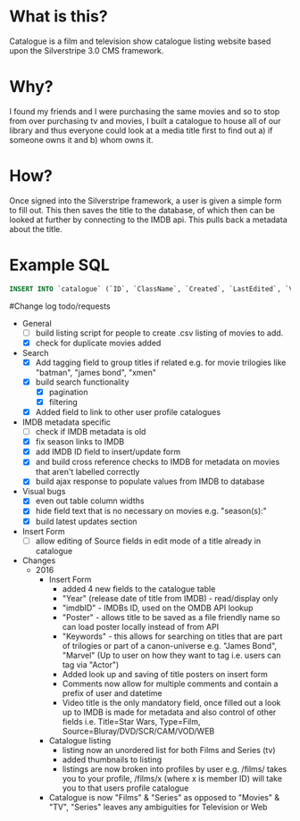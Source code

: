 # What is this?
Catalogue is a film and television show catalogue listing website based upon the Silverstripe 3.0 CMS framework.

# Why?
I found my friends and I were purchasing the same movies and so to stop from over purchasing tv and movies, I built a catalogue to house all of our library and thus everyone could look at a media title first to find out a) if someone owns it and b) whom owns it.

# How?
Once signed into the Silverstripe framework, a user is given a simple form to fill out. This then saves the title to the database, of which then can be looked at further by connecting to the IMDB api. This pulls back a metadata about the title.

# Example SQL

```sql
INSERT INTO `catalogue` (`ID`, `ClassName`, `Created`, `LastEdited`, `Video_title`, `Video_type`, `Genre`, `Seasons`, `Status`, `Source`, `Quality`, `Owner`, `Comments`, `Wanted_by`, `Last_updated`) VALUES (1, 'Catalogue', '2014-03-18 22:03:08', '2014-03-18 22:03:08', 'Breaking Bad', 'TV', 'Drama | Crime', 'Season 1 | Season 2 | Season 3 | Season 4 | Season 5', 'Downloaded', 'HDTV', '720p', '1', 'later seasons HDTV 720p', NULL, '2014-03-18 22:03:08', 'Drugs , Bryan Cranston', `breakingBad.jpg`, 'tt0903747', '2008-2013';
```

#Change log todo/requests
  - General
	  - [ ] build listing script for people to create .csv listing of movies to add.
	  - [x]  check for duplicate movies added
  - Search
      - [x] Add tagging field to group titles if related e.g. for movie trilogies like "batman", "james bond", "xmen"
      - [x] build search functionality
        - [x]  pagination
        - [x]  filtering
	  - [x] Added field to link to other user profile catalogues
  - IMDB metadata specific
      - [ ]  check if IMDB metadata is old
      - [x]  fix season links to IMDB
      - [x]  add IMDB ID field to insert/update form
      - [x]  and build cross reference checks to IMDB for metadata on movies that aren't labelled correctly
      - [x]  build ajax response to populate values from IMDB to database
  - Visual bugs
      - [x] even out table column widths
      - [x] hide field text that is no necessary on movies e.g. "season(s):"
      - [x] build latest updates section
  - Insert Form
      - [ ] allow editing of Source fields in edit mode of a title already in catalogue
  - Changes 
     - 2016
	   - Insert Form
	     - added 4 new fields to the catalogue table
	     - "Year" (release date of title from IMDB) - read/display only
		 - "imdbID" - IMDBs ID, used on the OMDB API lookup
		 - "Poster" - allows title to be saved as a file friendly name so can load poster locally instead of from API
		 - "Keywords" - this allows for searching on titles that are part of trilogies or part of a canon-universe e.g. "James Bond", "Marvel" (Up to user on how they want to tag i.e. users can tag via "Actor")
		 - Added look up and saving of title posters on insert form
		 - Comments now allow for multiple comments and contain a prefix of user and datetime
		 - Video title is the only mandatory field, once filled out a look up to IMDB is made for metadata and also control of other fields i.e. Title=Star Wars, Type=Film, Source=Bluray/DVD/SCR/CAM/VOD/WEB
	   - Catalogue listing
         - listing now an unordered list for both Films and Series (tv)
	     - added thumbnails to listing
		 - listings are now broken into profiles by user e.g. /films/ takes you to your profile, /films/x (where x is member ID) will take you to that users profile catalogue
	   - Catalogue is now "Films" &  "Series" as opposed to "Movies" & "TV", "Series" leaves any ambiguities for Television or Web
	   
	   
	   
	   
		 
